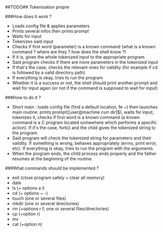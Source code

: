 ##TODO##
Tokenisation propre

###How does it work ?
* Loads config file & applies parameters
* Prints several infos then prints prompt
* Waits for input
* Tokenizes said input
* Checks if first word (parameter) is a known command (what is a known 
command ? where are they ? how does the shell know ?)
* If it is, gives the whole tokenized input to the appropriate program
* Said program checks if there are more parameters in the tokenized 
input
* If that's the case, checks the relevant ones for validity (for example 
if cd is followed by a valid directory path)
* If everything is okay, tries to run the program
* Whether it is a success or not, the shell should print another prompt 
and wait for input again (or not if the command is supposed to wait for 
input)

###How to do it ?
* Short main : loads config file (find a default location, fe ~) then launches main routine:
   prints prompt([user@machine curr dir]$), waits for input, tokenizes it, checks if first word is a
   known command (a known command is a C program located somewhere which performs a specific action).
   If it's the case, fork() and the child gives the tokenized string to the program.
* Said program will check the tokenized string for parameters and their validity. If something is wrong,
   behaves appropriately (errno, print error, etc). If everything is okay, tries to run the program with the
   arguments.
* When the program ends, the child process ends properly and the father resumes at the beginning of the
   routine.

###What commands should be implemented ?
* exit (close program safely + clear all memory)
* date
* ls (+ options a l)
* cd (+ options ~ -)
* touch (one or several files)
* mkdir (one or several directories)
* rm (+options r f; one or several files/directories)
* cp (+option r)
* mv
* cat (+option n)

